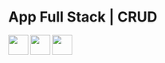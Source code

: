 # App Full Stack | CRUD

<section>
<img width="40px" src="https://img.icons8.com/fluency/512/node-js.png"> </img>
<img width="40px" src="https://img.icons8.com/color/512/postgreesql.png"></img>
<img width="40px" src="https://img.icons8.com/plasticine/512/react.png"></img>
</section>
